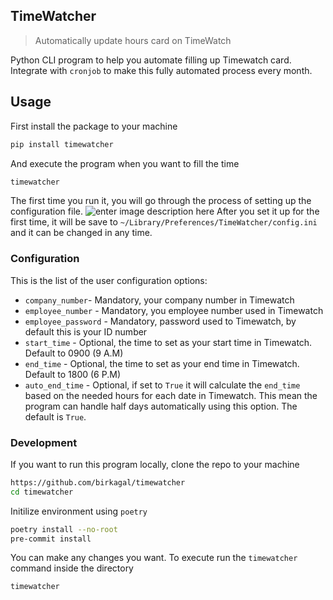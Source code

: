 
## TimeWatcher

> Automatically update hours card on TimeWatch

Python CLI program to help you automate filling up Timewatch card.
Integrate with `cronjob` to make this fully automated process every month.

## Usage

First install the package to your machine
```bash
pip install timewatcher
```
And execute the program when you want to fill the time
```bash
timewatcher
```
The first time you run it, you will go through the process of setting up the configuration file.
![enter image description here](https://i.ibb.co/wLdF0Tb/Screenshot-2024-02-11-at-0-51-33.png)
After you set it up for the first time, it will be save to `~/Library/Preferences/TimeWatcher/config.ini` and it can be changed in any time.

### Configuration

This is the list of the user configuration options:
- `company_number`- Mandatory, your company number in Timewatch
- `employee_number` - Mandatory, you employee number used in Timewatch
- `employee_password` - Mandatory, password used to Timewatch, by default this is your ID number
- `start_time` - Optional, the time to set as your start time in Timewatch. Default to 0900 (9 A.M)
- `end_time` - Optional, the time to set as your end time in Timewatch. Default to 1800 (6 P.M)
- `auto_end_time` - Optional, if set to `True` it will calculate the `end_time` based on the needed hours for each date in Timewatch. This mean the program can handle half days automatically using this option. The default is `True`.

### Development

If you want to run this program locally, clone the repo to your machine
```bash
https://github.com/birkagal/timewatcher
cd timewatcher
```
Initilize environment using `poetry`
```bash
poetry install --no-root
pre-commit install
```
You can make any changes you want.
To execute run the `timewatcher` command inside the directory
```bash
timewatcher
```
